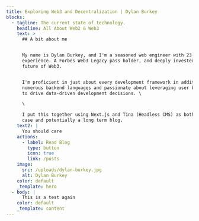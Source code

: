 ```yaml
---
title: Exploring Web3 and Decentralization | Dylan Burkey
blocks:
  - tagline: The current state of technology.
    headline: All About Web2 & Web3
    text: >
      ## A bit about me


      My name is Dylan Burkey, and I'm a seasoned web engineer with 23 years of
      experience. A Forbes Web3 Legacy pass holder, and deeply invested in the
      future of Web3.


      I'm proficient in just about every development framework in addition to
      numerous backend languages and passionate about leveraging user behavior
      to drive data-driven development decisions. \

      \

      I put this together using Next.js and Tina (Headless CMS) as both a use
      case and potentially a long term blog.
    text2: |
      You should care
    actions:
      - label: Read Blog
        type: button
        icon: true
        link: /posts
    image:
      src: /uploads/dylan-burkey.jpg
      alt: Dylan Burkey
    color: default
    _template: hero
  - body: |
      This is a test again
    color: default
    _template: content
---
```


